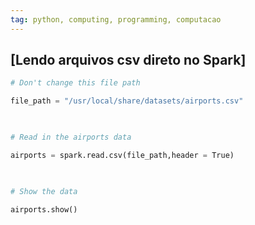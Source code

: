```yaml
---
tag: python, computing, programming, computacao
---
```

## [Lendo arquivos csv direto no Spark]

``` python
# Don't change this file path

file_path = "/usr/local/share/datasets/airports.csv"

  

# Read in the airports data

airports = spark.read.csv(file_path,header = True)

  

# Show the data

airports.show()
```